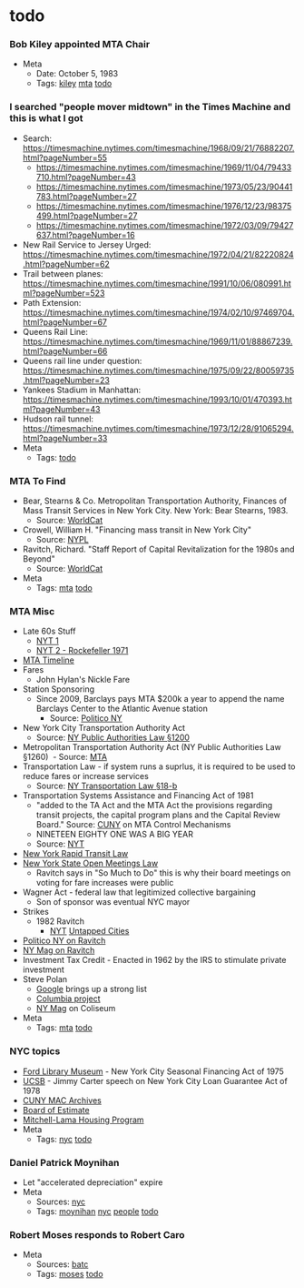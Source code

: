 # todo
### Bob Kiley appointed MTA Chair
- Meta
  - Date: October 5, 1983
  - Tags: [kiley](../tags/kiley.md) [mta](../tags/mta.md) [todo](../tags/todo.md)

### I searched "people mover midtown" in the Times Machine and this is what I got

- Search: https://timesmachine.nytimes.com/timesmachine/1968/09/21/76882207.html?pageNumber=55
  - https://timesmachine.nytimes.com/timesmachine/1969/11/04/79433710.html?pageNumber=43
  - https://timesmachine.nytimes.com/timesmachine/1973/05/23/90441783.html?pageNumber=27
  - https://timesmachine.nytimes.com/timesmachine/1976/12/23/98375499.html?pageNumber=27
  - https://timesmachine.nytimes.com/timesmachine/1972/03/09/79427637.html?pageNumber=16
- New Rail Service to Jersey Urged: https://timesmachine.nytimes.com/timesmachine/1972/04/21/82220824.html?pageNumber=62
- Trail between planes: https://timesmachine.nytimes.com/timesmachine/1991/10/06/080991.html?pageNumber=523
- Path Extension: https://timesmachine.nytimes.com/timesmachine/1974/02/10/97469704.html?pageNumber=67
- Queens Rail Line: https://timesmachine.nytimes.com/timesmachine/1969/11/01/88867239.html?pageNumber=66
- Queens rail line under question: https://timesmachine.nytimes.com/timesmachine/1975/09/22/80059735.html?pageNumber=23
- Yankees Stadium in Manhattan: https://timesmachine.nytimes.com/timesmachine/1993/10/01/470393.html?pageNumber=43
- Hudson rail tunnel: https://timesmachine.nytimes.com/timesmachine/1973/12/28/91065294.html?pageNumber=33
- Meta
  - Tags: [todo](../tags/todo.md)

### MTA To Find

- Bear, Stearns & Co. Metropolitan Transportation Authority, Finances of Mass Transit Services in New York City. New York: Bear Stearns, 1983.
  - Source: [WorldCat](http://www.worldcat.org/title/metropolitan-transit-authority-finances-of-mass-transit-services-in-new-york-city/oclc/26468223&referer=brief_results)
- Crowell, William H. "Financing mass transit in New York City" 
  - Source: [NYPL](https://browse.nypl.org/iii/encore/record/C__Rb10011309__SFinancing%20mass%20transit%20in%20New%20York%20City__Orightresult__U__X7?lang=eng&suite=def)
- Ravitch, Richard. "Staff Report of Capital Revitalization for the 1980s and Beyond"
  - Source: [WorldCat](http://www.worldcat.org/title/metropolitan-transportation-authority-staff-report-of-capital-revitalization-for-the-1980s-and-beyond/oclc/7073552)
- Meta
  - Tags: [mta](../tags/mta.md) [todo](../tags/todo.md)

### MTA Misc

- Late 60s Stuff
  - [NYT 1](http://query.nytimes.com/gst/abstract.html?res=9801E1DB1138E134BC4151DFB4668383679EDE&legacy=true)
  - [NYT 2 - Rockefeller 1971](http://www.nytimes.com/1971/03/21/archives/rockefeller-asks-25billion-bonds-to-aid-transport-50-of-funds-from.html)
- [MTA Timeline](https://web.archive.org/web/20021019203759/http://www.mta.info/nyct/facts/ffhist.htm)
- Fares
  - John Hylan's Nickle Fare
- Station Sponsoring
  - Since 2009, Barclays pays MTA $200k a year to append the name Barclays Center to the Atlantic Avenue station
    - Source: [Politico NY](http://www.politico.com/states/new-york/city-hall/story/2017/07/27/now-intent-on-the-subways-cuomo-revives-an-old-adopt-a-station-idea-113643?mc_cid=9ef7e98ed4&mc_eid=e8b6b98b09)
- New York City Transportation Authority Act
  - Source: [NY Public Authorities Law §1200](http://law.justia.com/codes/new-york/2015/pba/article-5/title-9/1201)
- Metropolitan Transportation Authority Act (NY Public Authorities Law §1260)
  - Source: [MTA](http://web.mta.info/mta/compliance/pdf/MTA-Creation-Structure.pdf)
- Transportation Law - if system runs a suprlus, it is required to be used to reduce fares or increase services
  - Source: [NY Transportation Law §18-b](http://codes.findlaw.com/ny/transportation-law/tra-sect-18-b.html)
- Transportation Systems Assistance and Financing Act of 1981
  - "added to the TA Act and the MTA Act the provisions regarding transit projects, the capital program plans and the Capital Review Board." Source: [CUNY](http://www.baruch.cuny.edu/library/alumni/online_exhibits/amfl/mac/pdf_files/MAC2/1986.pdf) on MTA Control Mechanisms
  - NINETEEN EIGHTY ONE WAS A BIG YEAR
  - Source: [NYT](http://www.nytimes.com/1981/06/23/nyregion/assembly-passes-5.6-billion-plan-for-mta-aid.html)
- [New York Rapid Transit Law](http://codes.findlaw.com/ny/rapid-transit-law/)
- [New York State Open Meetings Law](http://www.dmlp.org/legal-guide/open-meetings-laws-new-york)
  - Ravitch says in "So Much to Do" this is why their board meetings on voting for fare increases were public
- Wagner Act - federal law that legitimized collective bargaining
  - Son of sponsor was eventual NYC mayor
- Strikes
  - 1982 Ravitch
    - [NYT](http://www.nytimes.com/1982/02/22/nyregion/unions-and-city-hoping-to-avert-a-transit-strike.html) [Untapped Cities](http://untappedcities.com/2015/04/07/35-years-ago-this-week-the-mta-strikes-for-11-days-nyc-bringing-transit-to-a-halt/)
- [Politico NY on Ravitch](http://www.politico.com/states/new-york/albany/story/2014/05/lessons-from-a-transit-savior-080025)
- [NY Mag on Ravitch](http://nymag.com/news/intelligencer/encounter/58184/)
- Investment Tax Credit - Enacted in 1962 by the IRS to stimulate private investment
- Steve Polan
  - [Google](https://www.google.com/search?q=steve+polan+mta&safe=off&ei=uzyoWebHKejdjwSfs6_YBg&start=0&sa=N&biw=1193&bih=1343) brings up a strong list
  - [Columbia project](http://www.columbia.edu/~kyl2120/mtaproject/)
  - [NY Mag](https://books.google.com/books?id=lOUCAAAAMBAJ&pg=PA47&lpg=PA47&dq=steve+polan+mta&source=bl&ots=RB6FgYsive&sig=n02YNe1e7-lqAjhwaypzjmf3QrI&hl=en&sa=X&ved=0ahUKEwim9cnB9IHWAhVk4IMKHR65BDwQ6AEIUjAJ#v=onepage&q=steve%20polan%20mta&f=false) on Coliseum
- Meta
  - Tags: [mta](../tags/mta.md) [todo](../tags/todo.md)

### NYC topics

- [Ford Library Museum](https://www.fordlibrarymuseum.gov/library/document/0055/1669138.pdf) - New York City Seasonal Financing Act of 1975
- [UCSB](http://www.presidency.ucsb.edu/ws/?pid=31164) - Jimmy Carter speech on New York City Loan Guarantee Act of 1978
- [CUNY MAC Archives](http://www.baruch.cuny.edu/library/alumni/online_exhibits/amfl/mac/S12_MAC.html)
- [Board of Estimate](https://en.wikipedia.org/wiki/New_York_City_Board_of_Estimate)
- [Mitchell-Lama Housing Program](http://www.mitchell-lama.org/history.html)
- Meta
  - Tags: [nyc](../tags/nyc.md) [todo](../tags/todo.md)

### Daniel Patrick Moynihan

- Let "accelerated depreciation" expire
- Meta
  - Sources: [nyc](http://www.nytimes.com/1984/03/19/business/senate-s-real-estate-tax-blow.html)
  - Tags: [moynihan](../tags/moynihan.md) [nyc](../tags/nyc.md) [people](../tags/people.md) [todo](../tags/todo.md)

### Robert Moses responds to Robert Caro
- Meta
  - Sources: [batc](http://www.bridgeandtunnelclub.com/detritus/moses/response.htm)
  - Tags: [moses](../tags/moses.md) [todo](../tags/todo.md)

